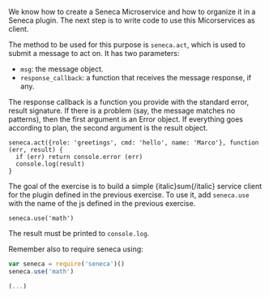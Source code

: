We know how to create a Seneca Microservice and how to organize it in a Seneca
plugin. The next step is to write code to use this Micorservices as client.

The method to be used for this purpose is `seneca.act`, which is used to submit
a message to act on. It has two parameters:
* `msg`: the message object.
* `response_callback`: a function that receives the message response, if any.

The response callback is a function you provide with the standard error, result signature.
If there is a problem (say, the message matches no patterns), then the first argument is an Error object.
If everything goes according to plan, the second argument is the result object.

```
seneca.act({role: 'greetings', cmd: 'hello', name: 'Marco'}, function (err, result) {
  if (err) return console.error (err)
  console.log(result)
}
```
The goal of the exercise is to build a simple {italic}sum{/italic} service client
for the plugin defined in the previous exercise. To use it, add `seneca.use` with
the name of the js defined in the previous exercise.

```
seneca.use('math')
```
The result must be
printed to `console.log`.

Remember also to require seneca using:

``` javascript
var seneca = require('seneca')()
seneca.use('math')

(...)
```
